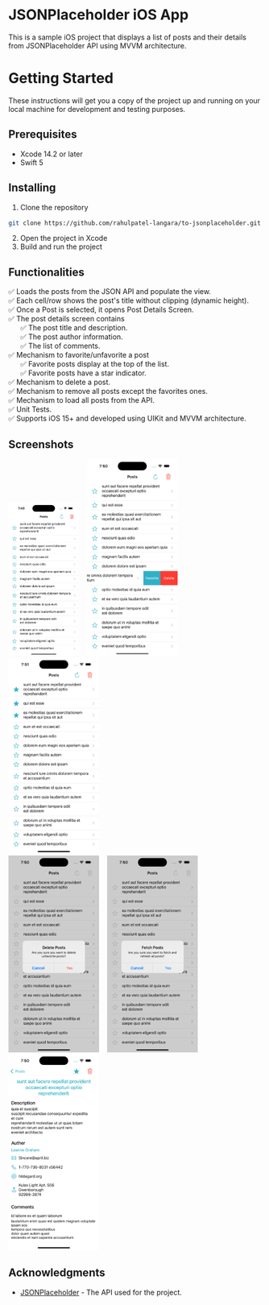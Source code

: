 # JSONPlaceholder iOS App

This is a sample iOS project that displays a list of posts and their details from JSONPlaceholder API using MVVM architecture.


# Getting Started

These instructions will get you a copy of the project up and running on your local machine for development and testing purposes.

## Prerequisites

- Xcode 14.2 or later
- Swift 5

## Installing

1. Clone the repository
```bash
git clone https://github.com/rahulpatel-langara/to-jsonplaceholder.git
```
2. Open the project in Xcode
3. Build and run the project

## Functionalities

✅ Loads the posts from the JSON API and populate the view.  
✅ Each cell/row shows the post's title without clipping (dynamic height).  
✅ Once a Post is selected, it opens Post Details Screen.  
✅ The post details screen contains 	  
	&nbsp;&nbsp;&nbsp;&nbsp;&nbsp;&nbsp;✅ The post title and description.  	  
	&nbsp;&nbsp;&nbsp;&nbsp;&nbsp;&nbsp;✅ The post author information.  	  
	&nbsp;&nbsp;&nbsp;&nbsp;&nbsp;&nbsp;✅ The list of comments.  
✅ Mechanism to favorite/unfavorite a post  	  
	&nbsp;&nbsp;&nbsp;&nbsp;&nbsp;&nbsp;✅ Favorite posts display at the top of the list.  
	&nbsp;&nbsp;&nbsp;&nbsp;&nbsp;&nbsp;✅ Favorite posts have a star indicator.  
✅ Mechanism to delete a post.  
✅ Mechanism to remove all posts except the favorites ones.  
✅ Mechanism to load all posts from the API.  
✅ Unit Tests.  
✅ Supports iOS 15+ and developed using UIKit and MVVM architecture.  

## Screenshots
<img src="Screenshots/01.png" width="140" title="">&nbsp;&nbsp;&nbsp;
  <img src="Screenshots/02.png" width="180" title="">&nbsp;&nbsp;&nbsp;
  <img src="Screenshots/03.png" width="180" title="">&nbsp;&nbsp;&nbsp;<br>
  <img src="Screenshots/04.png" width="180" title="">&nbsp;&nbsp;&nbsp;
  <img src="Screenshots/05.png" width="180" title="">&nbsp;&nbsp;&nbsp;
  <img src="Screenshots/06.png" width="180" title="">


## Acknowledgments

-   [JSONPlaceholder](https://jsonplaceholder.typicode.com/) - The API used for the project.
